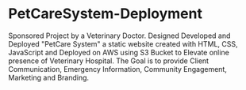 # PetCareSystem-Deployment
Sponsored Project by a Veterinary Doctor. Designed Developed and Deployed "PetCare System" a static website created with HTML, CSS, JavaScript and Deployed on AWS using S3 Bucket to Elevate online presence of Veterinary Hospital. The Goal is to provide Client Communication, Emergency Information, Community Engagement, Marketing and Branding.
